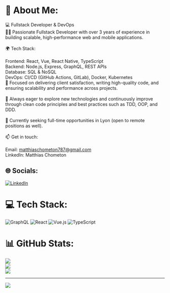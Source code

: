 # 💫 About Me:
💻 Fullstack Developer & DevOps<br>👨‍💻 Passionate Fullstack Developer with over 3 years of experience in building scalable, high-performance web and mobile applications.<br><br>🌍 Tech Stack:<br><br>Frontend: React, Vue, React Native, TypeScript<br>Backend: Node.js, Express, GraphQL, REST APIs<br>Database: SQL & NoSQL<br>DevOps: CI/CD (GitHub Actions, GitLab), Docker, Kubernetes<br>🔧 Focused on delivering client satisfaction, writing high-quality code, and ensuring scalability and performance across projects.<br><br>🚀 Always eager to explore new technologies and continuously improve through clean code principles and best practices such as TDD, OOP, and DDD.<br><br>📍 Currently seeking full-time opportunities in Lyon (open to remote positions as well).<br><br>📫 Get in touch:<br><br>Email: matthiaschometon787@gmail.com<br>LinkedIn: Matthias Chometon<br>


## 🌐 Socials:
[![LinkedIn](https://img.shields.io/badge/LinkedIn-%230077B5.svg?logo=linkedin&logoColor=white)](https://www.linkedin.com/in/matthias-chometon-99371a177/) 

# 💻 Tech Stack:
![GraphQL](https://img.shields.io/badge/-GraphQL-E10098?style=for-the-badge&logo=graphql&logoColor=white) ![React](https://img.shields.io/badge/react-%2320232a.svg?style=for-the-badge&logo=react&logoColor=%2361DAFB) ![Vue.js](https://img.shields.io/badge/vue.js-%2335495e.svg?style=for-the-badge&logo=vuedotjs&logoColor=%234FC08D) ![TypeScript](https://img.shields.io/badge/typescript-%23007ACC.svg?style=for-the-badge&logo=typescript&logoColor=white)
# 📊 GitHub Stats:
![](https://github-readme-stats.vercel.app/api?username=MatthiasChometon&theme=dracula&hide_border=false&include_all_commits=false&count_private=false)<br/>
![](https://github-readme-streak-stats.herokuapp.com/?user=MatthiasChometon&theme=dracula&hide_border=false)<br/>
![](https://github-readme-stats.vercel.app/api/top-langs/?username=MatthiasChometon&theme=dracula&hide_border=false&include_all_commits=false&count_private=false&layout=compact)

---
[![](https://visitcount.itsvg.in/api?id=MatthiasChometon&icon=0&color=0)](https://visitcount.itsvg.in)

<!-- Proudly created with GPRM ( https://gprm.itsvg.in ) -->
